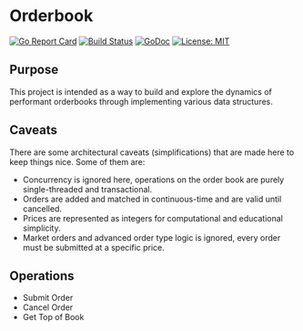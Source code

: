 # Orderbook

[![Go Report Card](https://goreportcard.com/badge/github.com/piquette/orderbook)](https://goreportcard.com/badge/github.com/piquette/orderbook)
[![Build Status](https://travis-ci.org/piquette/orderbook.svg?branch=master)](https://travis-ci.org/piquette/orderbook)
[![GoDoc](https://godoc.org/github.com/piquette/orderbook?status.svg)](https://godoc.org/github.com/piquette/orderbook)
[![License: MIT](https://img.shields.io/badge/License-MIT-yellow.svg)](https://opensource.org/licenses/MIT)

## Purpose
This project is intended as a way to build and explore the dynamics of performant orderbooks through implementing various data structures.

## Caveats
There are some architectural caveats (simplifications) that are made here to keep things nice. Some of them are:

* Concurrency is ignored here, operations on the order book are purely single-threaded and transactional.
* Orders are added and matched in continuous-time and are valid until cancelled.
* Prices are represented as integers for computational and educational simplicity.
* Market orders and advanced order type logic is ignored, every order must be submitted at a specific price.


## Operations
* Submit Order
* Cancel Order
* Get Top of Book
